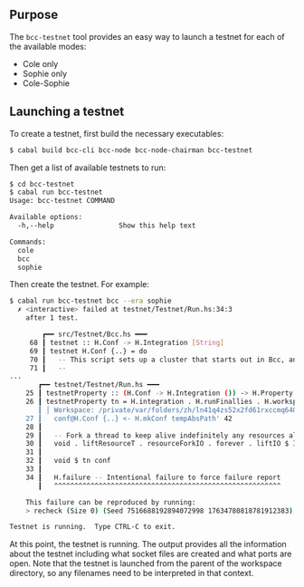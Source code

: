 ## Purpose

The `bcc-testnet` tool provides an easy way to launch a testnet for each
of the available modes:

* Cole only
* Sophie only
* Cole-Sophie

## Launching a testnet
To create a testnet, first build the necessary executables:

```bash
$ cabal build bcc-cli bcc-node bcc-node-chairman bcc-testnet
```

Then get a list of available testnets to run:

```bash
$ cd bcc-testnet
$ cabal run bcc-testnet
Usage: bcc-testnet COMMAND

Available options:
  -h,--help                Show this help text

Commands:
  cole
  bcc
  sophie
```

Then create the testnet.  For example:

```bash
$ cabal run bcc-testnet bcc --era sophie
  ✗ <interactive> failed at testnet/Testnet/Run.hs:34:3
    after 1 test.

        ┏━━ src/Testnet/Bcc.hs ━━━
     68 ┃ testnet :: H.Conf -> H.Integration [String]
     69 ┃ testnet H.Conf {..} = do
     70 ┃   -- This script sets up a cluster that starts out in Bcc, and can transition to Sophie.
     71 ┃   --
...
       ┏━━ testnet/Testnet/Run.hs ━━━
    25 ┃ testnetProperty :: (H.Conf -> H.Integration ()) -> H.Property
    26 ┃ testnetProperty tn = H.integration . H.runFinallies . H.workspace "chairman" $ \tempAbsPath' -> do
       ┃ │ Workspace: /private/var/folders/zh/ln41q4zs52x2fd61rxccmq640000gn/T/chairman/test-acaaa345c8802769
    27 ┃   conf@H.Conf {..} <- H.mkConf tempAbsPath' 42
    28 ┃
    29 ┃   -- Fork a thread to keep alive indefinitely any resources allocated by testnet.
    30 ┃   void . liftResourceT . resourceForkIO . forever . liftIO $ IO.threadDelay 10000000
    31 ┃
    32 ┃   void $ tn conf
    33 ┃
    34 ┃   H.failure -- Intentional failure to force failure report
       ┃   ^^^^^^^^^^^^^^^^^^^^^^^^^^^^^^^^^^^^^^^^^^^^^^^^^^^^^^^^

    This failure can be reproduced by running:
    > recheck (Size 0) (Seed 7516688192894072998 17634780818781912383) <property>

Testnet is running.  Type CTRL-C to exit.
```

At this point, the testnet is running.  The output provides all the information about the testnet including
what socket files are created and what ports are open.  Note that the testnet is launched from the parent
of the workspace directory, so any filenames need to be interpreted in that context.
